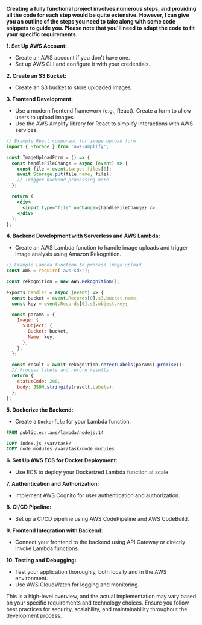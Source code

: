 **Creating a fully functional project involves numerous steps, and providing all the code for each step would be quite extensive. However, I can give you an outline of the steps you need to take along with some code snippets to guide you. Please note that you'll need to adapt the code to fit your specific requirements.**

**1. Set Up AWS Account:**
   - Create an AWS account if you don't have one.
   - Set up AWS CLI and configure it with your credentials.

**2. Create an S3 Bucket:**
   - Create an S3 bucket to store uploaded images.

**3. Frontend Development:**
   - Use a modern frontend framework (e.g., React). Create a form to allow users to upload images.
   - Use the AWS Amplify library for React to simplify interactions with AWS services.

   ```jsx
   // Example React component for image upload form
   import { Storage } from 'aws-amplify';

   const ImageUploadForm = () => {
     const handleFileChange = async (event) => {
       const file = event.target.files[0];
       await Storage.put(file.name, file);
       // Trigger backend processing here
     };

     return (
       <div>
         <input type="file" onChange={handleFileChange} />
       </div>
     );
   };
   ```

**4. Backend Development with Serverless and AWS Lambda:**
   - Create an AWS Lambda function to handle image uploads and trigger image analysis using Amazon Rekognition.

   ```javascript
   // Example Lambda function to process image upload
   const AWS = require('aws-sdk');

   const rekognition = new AWS.Rekognition();

   exports.handler = async (event) => {
     const bucket = event.Records[0].s3.bucket.name;
     const key = event.Records[0].s3.object.key;

     const params = {
       Image: {
         S3Object: {
           Bucket: bucket,
           Name: key,
         },
       },
     };

     const result = await rekognition.detectLabels(params).promise();
     // Process labels and return results
     return {
       statusCode: 200,
       body: JSON.stringify(result.Labels),
     };
   };
   ```

**5. Dockerize the Backend:**
   - Create a `Dockerfile` for your Lambda function.

   ```Dockerfile
   FROM public.ecr.aws/lambda/nodejs:14

   COPY index.js /var/task/
   COPY node_modules /var/task/node_modules
   ```

**6. Set Up AWS ECS for Docker Deployment:**
   - Use ECS to deploy your Dockerized Lambda function at scale.

**7. Authentication and Authorization:**
   - Implement AWS Cognito for user authentication and authorization.

**8. CI/CD Pipeline:**
   - Set up a CI/CD pipeline using AWS CodePipeline and AWS CodeBuild.

**9. Frontend Integration with Backend:**
   - Connect your frontend to the backend using API Gateway or directly invoke Lambda functions.

**10. Testing and Debugging:**
   - Test your application thoroughly, both locally and in the AWS environment.
   - Use AWS CloudWatch for logging and monitoring.

This is a high-level overview, and the actual implementation may vary based on your specific requirements and technology choices. Ensure you follow best practices for security, scalability, and maintainability throughout the development process.
